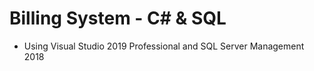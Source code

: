# Billing System - C# &amp; SQL
  - Using Visual Studio 2019 Professional and SQL Server Management 2018
